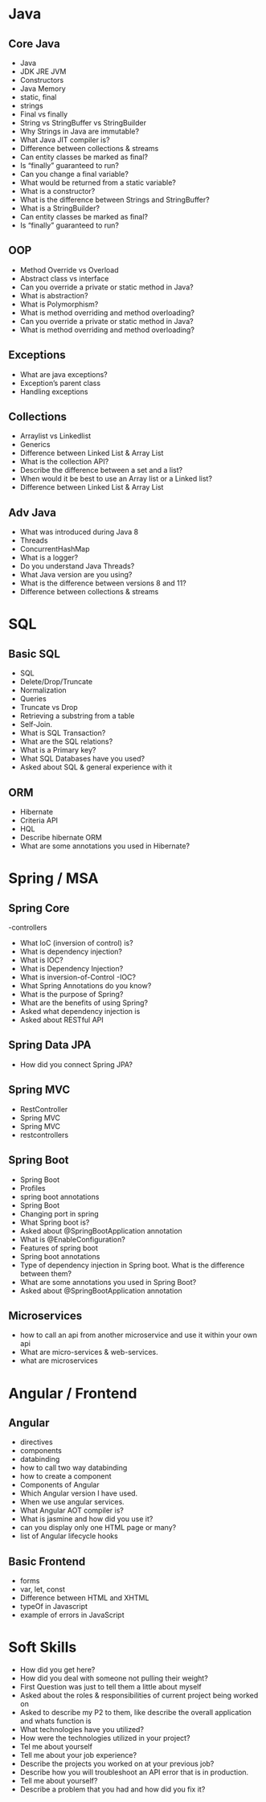 # Java

## Core Java
- Java 
- JDK JRE JVM 
- Constructors 
- Java Memory 
- static, final 
- strings 
- Final vs finally
- String vs StringBuffer vs StringBuilder
- Why Strings in Java are immutable? 
- What Java JIT compiler is?
- Difference between collections & streams 
- Can entity classes be marked as final? 
- Is “finally” guaranteed to run?
- Can you change a final variable? 
- What would be returned from a static variable? 
- What is a constructor? 
- What is the difference between Strings and StringBuffer? 
- What is a StringBuilder?  
- Can entity classes be marked as final? 
- Is “finally” guaranteed to run?


## OOP
- Method Override vs Overload
- Abstract class vs interface 
- Can you override a private or static method in Java? 
- What is abstraction? 
- What is Polymorphism? 
- What is method overriding and method overloading? 
- Can you override a private or static method in Java? 
- What is method overriding and method overloading? 


## Exceptions
- What are java exceptions? 
- Exception’s parent class 
- Handling exceptions 


## Collections
- Arraylist vs Linkedlist 
- Generics
- Difference between Linked List & Array List 
- What is the collection API?
- Describe the difference between a set and a list? 
- When would it be best to use an Array list or a Linked list?
- Difference between Linked List & Array List

## Adv Java
- What was introduced during Java 8
- Threads 
- ConcurrentHashMap 
- What is a logger? 
- Do you understand Java Threads?
- What Java version are you using? 
- What is the difference between versions 8 and  11? 
- Difference between collections & streams 




# SQL

## Basic SQL
- SQL 
- Delete/Drop/Truncate 
- Normalization 
- Queries
- Truncate vs Drop 
- Retrieving a substring from a table 
- Self-Join.
- What is SQL Transaction? 
- What are the SQL relations? 
- What is a Primary key? 
- What SQL Databases have you used? 
- Asked about SQL & general experience with it


## ORM
- Hibernate
- Criteria API 
- HQL
- Describe hibernate ORM
- What are some annotations you used in Hibernate? 


# Spring / MSA

## Spring Core
-controllers
- What IoC (inversion of control) is? 
- What is dependency injection? 
- What is IOC?
- What is Dependency Injection? 
- What is inversion-of-Control -IOC? 
- What Spring Annotations do you know? 
- What is the purpose of Spring? 
- What are the benefits of using Spring? 
- Asked what dependency injection is
- Asked about RESTful API

## Spring Data JPA
- How did you connect Spring JPA?

## Spring MVC
- RestController 
- Spring MVC
- Spring MVC 
- restcontrollers

## Spring Boot
- Spring Boot
- Profiles 
- spring boot annotations
- Spring Boot 
- Changing port in spring
- What Spring boot is?
- Asked about @SpringBootApplication annotation
- What is @EnableConfiguration? 
- Features of spring boot 
- Spring boot annotations 
- Type of dependency injection in Spring boot. What is the difference between them?
- What are some annotations you used in Spring Boot?
- Asked about @SpringBootApplication annotation 

## Microservices
- how to call an api from another microservice and use it within your own api 
- What are micro-services & web-services. 
- what are microservices


# Angular / Frontend

## Angular
- directives 
- components 
- databinding 
- how to call two way databinding 
- how to create a component 
- Components of Angular 
- Which Angular version I have used. 
- When we use angular services. 
- What Angular AOT compiler is? 
- What is jasmine and how did you use it? 
- can you display only one HTML page or many?
- list of Angular lifecycle hooks

## Basic Frontend 
- forms
- var, let, const 
- Difference between HTML and XHTML 
- typeOf in Javascript 
- example of errors in JavaScript 
 


# Soft Skills
- How did you get here? 
- How did you deal with someone not pulling their weight?
- First Question was just to tell them a little about myself
- Asked about the roles & responsibilities of current project being worked on
- Asked to describe my P2 to them, like describe the overall application and whats function is
- What technologies have you utilized? 
- How were the technologies utilized in your project? 
- Tel me about yourself
- Tell me about your job experience? 
- Describe the projects you worked on at your previous job? 
- Describe how you will troubleshoot an API error that is in production.
- Tell me about yourself?
- Describe a problem that you had and how did you fix it?



